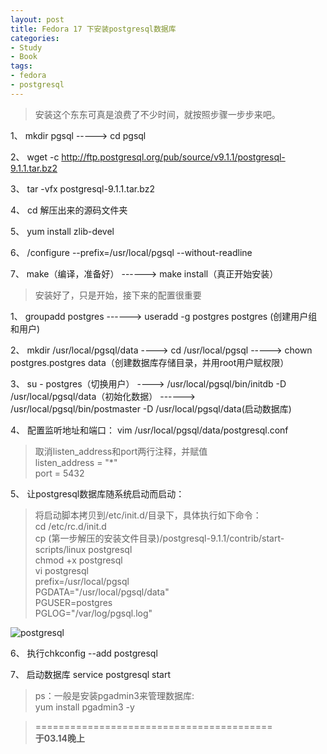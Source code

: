 ```yaml
---
layout: post
title: Fedora 17 下安装postgresql数据库
categories:
- Study
- Book
tags:
- fedora
- postgresql
---
```


> 安装这个东东可真是浪费了不少时间，就按照步骤一步步来吧。  

1、 mkdir pgsql -----> cd pgsql  

2、 wget -c http://ftp.postgresql.org/pub/source/v9.1.1/postgresql-9.1.1.tar.bz2  

3、 tar -vfx postgresql-9.1.1.tar.bz2  

4、 cd 解压出来的源码文件夹  

5、 yum install zlib-devel  

6、 /configure --prefix=/usr/local/pgsql --without-readline  

7、 make（编译，准备好） ------> make install（真正开始安装）

> 安装好了，只是开始，接下来的配置很重要  

1、 groupadd postgres   ------>    useradd -g postgres postgres (创建用户组和用户)  

2、 mkdir /usr/local/pgsql/data   ---->   cd /usr/local/pgsql    ----->   chown postgres.postgres data（创建数据库存储目录，并用root用户赋权限）  

3、 su - postgres（切换用户）   ---->   /usr/local/pgsql/bin/initdb -D /usr/local/pgsql/data（初始化数据）   ------>  /usr/local/pgsql/bin/postmaster -D /usr/local/pgsql/data(启动数据库)  

4、 配置监听地址和端口：  vim /usr/local/pgsql/data/postgresql.conf  

> 取消listen\_address和port两行注释，并赋值  
> listen\_address = "\*"  
> port = 5432  

5、 让postgresql数据库随系统启动而启动：  

> 将启动脚本拷贝到/etc/init.d/目录下，具体执行如下命令：  
> cd /etc/rc.d/init.d  
> cp (第一步解压的安装文件目录)/postgresql-9.1.1/contrib/start-scripts/linux postgresql  
> chmod +x postgresql  
> vi postgresql  
> prefix=/usr/local/pgsql  
> PGDATA="/usr/local/pgsql/data"  
> PGUSER=postgres  
> PGLOG="/var/log/pgsql.log"  


![postgresql](http://i.imgur.com/U3jA5yI.png)  

6、 执行chkconfig --add postgresql  

7、 启动数据库 service postgresql start  

> ps：一般是安装pgadmin3来管理数据库:  
> yum install pgadmin3 -y


> =========================================          
> __于03.14晚上__     
